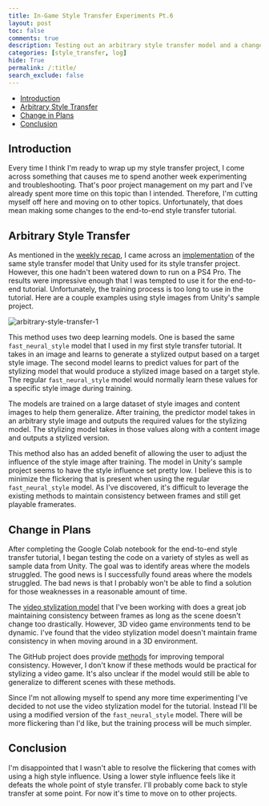 ```yaml
---
title: In-Game Style Transfer Experiments Pt.6
layout: post
toc: false
comments: true
description: Testing out an arbitrary style transfer model and a change in plans for the end-to-end style transfer tutorial.
categories: [style_transfer, log]
hide: True
permalink: /:title/
search_exclude: false
---
```


* [Introduction](#introduction)
* [Arbitrary Style Transfer](#arbitrary-style-transfer)
* [Change in Plans](#change-in-plans)
* [Conclusion](#conclusion)

## Introduction

Every time I think I'm ready to wrap up my style transfer project, I come across something that causes me to spend another week experimenting and troubleshooting. That's poor project management on my part and I've already spent more time on this topic than I intended. Therefore, I'm cutting myself off here and moving on to other topics. Unfortunately, that does mean making some changes to the end-to-end style transfer tutorial.

## Arbitrary Style Transfer

As mentioned in the [weekly recap](https://christianjmills.com/Weekly-Recap-3/), I came across an [implementation](https://colab.research.google.com/github/tensorflow/hub/blob/master/examples/colab/tf2_arbitrary_image_stylization.ipynb) of the same style transfer model that Unity used for its style transfer project. However, this one hadn't been watered down to run on a PS4 Pro. The results were impressive enough that I was tempted to use it for the end-to-end tutorial. Unfortunately, the training process is too long to use in the tutorial. Here are a couple examples using style images from Unity's sample project.

![arbitrary-style-transfer-1](G:\Projects\GitHub\christianjmills\images\in-game-style-transfer-experiments\part-6\arbitrary-style-transfer-1.jpg)

This method uses two deep learning models. One is based the same `fast_neural_style` model that I used in my first style transfer tutorial. It takes in an image and learns to generate a stylized output based on a target style image. The second model learns to predict values for part of the stylizing model that would produce a stylized image based on a target style. The regular `fast_neural_style` model would normally learn these values for a specific style image during training.

The models are trained on a large dataset of style images and content images to help them generalize. After training, the predictor model takes in an arbitrary style image and outputs the required values for the stylizing model. The stylizing model takes in those values along with a content image and outputs a stylized version. 

This method also has an added benefit of allowing the user to adjust the influence of the style image after training. The model in Unity's sample project seems to have the style influence set pretty low. I believe this is to minimize the flickering that is present when using the regular `fast_neural_style` model. As I've discovered, it's difficult to leverage the existing methods to maintain consistency between frames and still get playable framerates.

## Change in Plans

After completing the Google Colab notebook for the end-to-end style transfer tutorial, I began testing the code on a variety of styles as well as sample data from Unity. The goal was to identify areas where the models struggled. The good news is I successfully found areas where the models struggled. The bad news is that I probably won't be able to find a solution for those weaknesses in a reasonable amount of time.

The [video stylization model](https://github.com/OndrejTexler/Few-Shot-Patch-Based-Training) that I've been working with does a great job maintaining consistency between frames as long as the scene doesn't change too drastically. However, 3D video game environments tend to be dynamic. I've found that the video stylization model doesn't maintain frame consistency in when moving around in a 3D environment. 

The GitHub project does provide [methods](https://github.com/OndrejTexler/Few-Shot-Patch-Based-Training#temporal-consistency-optional) for improving temporal consistency. However, I don't know if these methods would be practical for stylizing a video game. It's also unclear if the model would still be able to generalize to different scenes with these methods. 

Since I'm not allowing myself to spend any more time experimenting I've decided to not use the video stylization model for the tutorial. Instead I'll be using a modified version of the `fast_neural_style` model. There will be more flickering than I'd like, but the training process will be much simpler.

## Conclusion

I'm disappointed that I wasn't able to resolve the flickering that comes with using a high style influence. Using a lower style influence feels like it defeats the whole point of style transfer. I'll probably come back to style transfer at some point.  For now it's time to move on to other projects.
